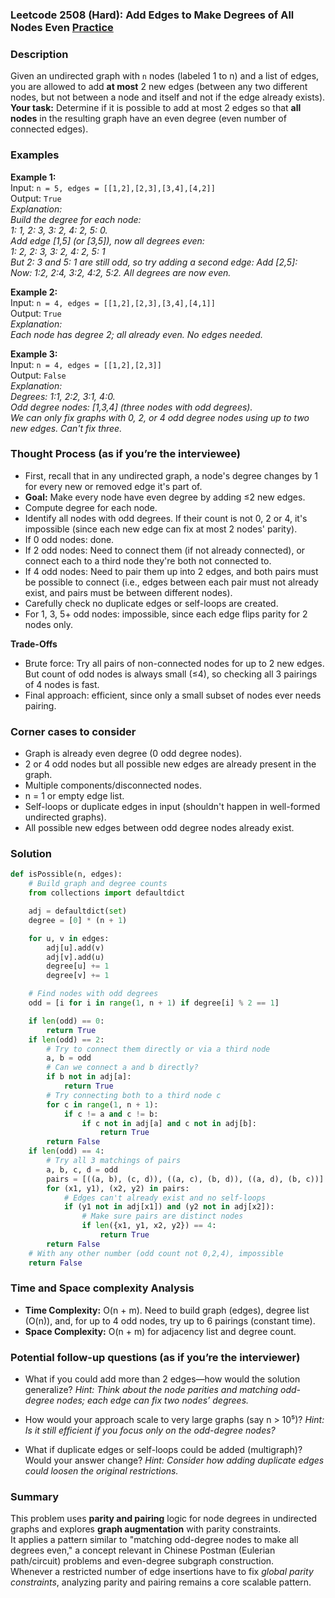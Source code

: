 ### Leetcode 2508 (Hard): Add Edges to Make Degrees of All Nodes Even [Practice](https://leetcode.com/problems/add-edges-to-make-degrees-of-all-nodes-even)

### Description  
Given an undirected graph with `n` nodes (labeled 1 to n) and a list of edges, you are allowed to add **at most** 2 new edges (between any two different nodes, but not between a node and itself and not if the edge already exists).  
**Your task:** Determine if it is possible to add at most 2 edges so that **all nodes** in the resulting graph have an even degree (even number of connected edges).

### Examples  

**Example 1:**  
Input: `n = 5, edges = [[1,2],[2,3],[3,4],[4,2]]`  
Output: `True`  
*Explanation:  
Build the degree for each node:  
1: 1, 2: 3, 3: 2, 4: 2, 5: 0.  
Add edge [1,5] (or [3,5]), now all degrees even:  
1: 2, 2: 3, 3: 2, 4: 2, 5: 1  
But 2: 3 and 5: 1 are still odd, so try adding a second edge: Add [2,5]:  
Now: 1:2, 2:4, 3:2, 4:2, 5:2. All degrees are now even.*

**Example 2:**  
Input: `n = 4, edges = [[1,2],[2,3],[3,4],[4,1]]`  
Output: `True`  
*Explanation:  
Each node has degree 2; all already even. No edges needed.*

**Example 3:**  
Input: `n = 4, edges = [[1,2],[2,3]]`  
Output: `False`  
*Explanation:  
Degrees: 1:1, 2:2, 3:1, 4:0.  
Odd degree nodes: [1,3,4] (three nodes with odd degrees).  
We can only fix graphs with 0, 2, or 4 odd degree nodes using up to two new edges. Can't fix three.*

### Thought Process (as if you’re the interviewee)  

- First, recall that in any undirected graph, a node's degree changes by 1 for every new or removed edge it's part of.
- **Goal:** Make every node have even degree by adding ≤2 new edges.
- Compute degree for each node.
- Identify all nodes with odd degrees. If their count is not 0, 2 or 4, it's impossible (since each new edge can fix at most 2 nodes' parity).
- If 0 odd nodes: done.
- If 2 odd nodes: Need to connect them (if not already connected), or connect each to a third node they're both not connected to.
- If 4 odd nodes: Need to pair them up into 2 edges, and both pairs must be possible to connect (i.e., edges between each pair must not already exist, and pairs must be between different nodes).
- Carefully check no duplicate edges or self-loops are created.
- For 1, 3, 5+ odd nodes: impossible, since each edge flips parity for 2 nodes only.

**Trade-Offs**  
- Brute force: Try all pairs of non-connected nodes for up to 2 new edges. But count of odd nodes is always small (≤4), so checking all 3 pairings of 4 nodes is fast.
- Final approach: efficient, since only a small subset of nodes ever needs pairing.

### Corner cases to consider  
- Graph is already even degree (0 odd degree nodes).
- 2 or 4 odd nodes but all possible new edges are already present in the graph.
- Multiple components/disconnected nodes.
- n = 1 or empty edge list.
- Self-loops or duplicate edges in input (shouldn't happen in well-formed undirected graphs).
- All possible new edges between odd degree nodes already exist.

### Solution

```python
def isPossible(n, edges):
    # Build graph and degree counts
    from collections import defaultdict

    adj = defaultdict(set)
    degree = [0] * (n + 1)

    for u, v in edges:
        adj[u].add(v)
        adj[v].add(u)
        degree[u] += 1
        degree[v] += 1

    # Find nodes with odd degrees
    odd = [i for i in range(1, n + 1) if degree[i] % 2 == 1]

    if len(odd) == 0:
        return True
    if len(odd) == 2:
        # Try to connect them directly or via a third node
        a, b = odd
        # Can we connect a and b directly?
        if b not in adj[a]:
            return True
        # Try connecting both to a third node c
        for c in range(1, n + 1):
            if c != a and c != b:
                if c not in adj[a] and c not in adj[b]:
                    return True
        return False
    if len(odd) == 4:
        # Try all 3 matchings of pairs
        a, b, c, d = odd
        pairs = [((a, b), (c, d)), ((a, c), (b, d)), ((a, d), (b, c))]
        for (x1, y1), (x2, y2) in pairs:
            # Edges can't already exist and no self-loops
            if (y1 not in adj[x1]) and (y2 not in adj[x2]):
                # Make sure pairs are distinct nodes
                if len({x1, y1, x2, y2}) == 4:
                    return True
        return False
    # With any other number (odd count not 0,2,4), impossible
    return False
```

### Time and Space complexity Analysis  

- **Time Complexity:** O(n + m). Need to build graph (edges), degree list (O(n)), and, for up to 4 odd nodes, try up to 6 pairings (constant time).
- **Space Complexity:** O(n + m) for adjacency list and degree count.

### Potential follow-up questions (as if you’re the interviewer)  

- What if you could add more than 2 edges—how would the solution generalize?
  *Hint: Think about the node parities and matching odd-degree nodes; each edge can fix two nodes’ degrees.*

- How would your approach scale to very large graphs (say n > 10⁵)?
  *Hint: Is it still efficient if you focus only on the odd-degree nodes?*

- What if duplicate edges or self-loops could be added (multigraph)? Would your answer change?
  *Hint: Consider how adding duplicate edges could loosen the original restrictions.*

### Summary
This problem uses **parity and pairing** logic for node degrees in undirected graphs and explores **graph augmentation** with parity constraints.  
It applies a pattern similar to "matching odd-degree nodes to make all degrees even," a concept relevant in Chinese Postman (Eulerian path/circuit) problems and even-degree subgraph construction.  
Whenever a restricted number of edge insertions have to fix *global parity constraints*, analyzing parity and pairing remains a core scalable pattern.